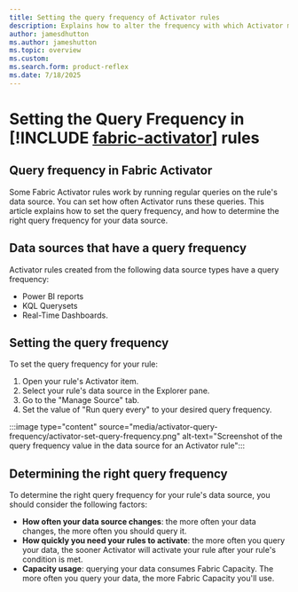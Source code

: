 ```yaml
---
title: Setting the query frequency of Activator rules
description: Explains how to alter the frequency with which Activator monitors rules created from certain data sources.
author: jamesdhutton
ms.author: jameshutton
ms.topic: overview
ms.custom: 
ms.search.form: product-reflex
ms.date: 7/18/2025
---
```


# Setting the Query Frequency in [!INCLUDE [fabric-activator](../includes/fabric-activator.md)] rules

## Query frequency in Fabric Activator

Some Fabric Activator rules work by running regular queries on the rule's data source. You can set how often Activator runs these queries. This article explains how to set the query frequency, and how to determine the right query frequency for your data source.

## Data sources that have a query frequency

Activator rules created from the following data source types have a query frequency:

- Power BI reports
- KQL Querysets
- Real-Time Dashboards.
  
## Setting the query frequency

To set the query frequency for your rule:

1. Open your rule's Activator item.
2. Select your rule's data source in the Explorer pane.
3. Go to the "Manage Source" tab.
4. Set the value of "Run query every" to your desired query frequency.

:::image type="content" source="media/activator-query-frequency/activator-set-query-frequency.png" alt-text="Screenshot of the query frequency value in the data source for an Activator rule":::

## Determining the right query frequency

To determine the right query frequency for your rule's data source, you should consider the following factors:

- **How often your data source changes**: the more often your data changes, the more often you should query it.
- **How quickly you need your rules to activate**: the more often you query your data, the sooner Activator will activate your rule after your rule's condition is met.
- **Capacity usage**: querying your data consumes Fabric Capacity. The more often you query your data, the more Fabric Capacity you'll use.
